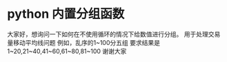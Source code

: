 # python 内置分组函数

大家好，想询问一下如何在不使用循环的情况下给数值进行分组。
用于处理交易量移动平均线问题
例如，乱序的1~100分五组
要求结果是1~20,21~40,41~60,61~80,81~100
谢谢大家